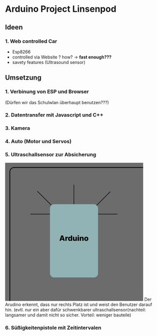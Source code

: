 # Arduino Project Linsenpod 
## **Ideen**
### 1. Web controlled Car
- Esp8266
- controlled via Website ? how? -> **fast enough???**
- savety features (Ultrasound sensor)


## **Umsetzung**
### 1. Verbinung von ESP und Browser
(Dürfen wir das Schulwlan überhaupt benutzen???)
### 2. Datentransfer mit Javascript und C++
### 3. Kamera
### 4. Auto (Motor und Servos)
### 5. Ultraschallsensor zur Absicherung

<img src="bilder/ultraschallkonzept.jpg" alt="Mein Projektlogo" width="450">
Der Arudino erkennt, dass nur rechts Platz ist und weist den Benutzer darauf hin.
(evtl. nur ein aber dafür schwenkbarer ultraschallsensor(nachteil: langsamer und damit nicht so sicher. Vorteil: weniger bauteile)

###  6. Süßigkeitenpistole mit Zeitintervalen
